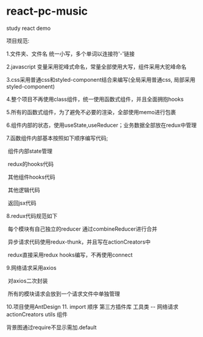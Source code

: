 # react-pc-music
study react demo

项目规范:

1.文件夹、文件名 统一小写，多个单词以连接符'-'链接  

2.javascript 变量采用驼峰式命名，常量全部使用大写，组件采用大驼峰命名

3.css采用普通css和styled-component结合来编写(全局采用普通css, 局部采用styled-component)

4.整个项目不再使用class组件，统一使用函数式组件，并且全面拥抱hooks

5.所有的函数式组件，为了避免不必要的渲染，全部使用memo进行包裹

6.组件内部的状态，使用useState,useReducer；业务数据全部放在redux中管理

7.函数组件内部基本按照如下顺序编写代码;

​	组件内部state管理

​	redux的hooks代码

​	其他组件hooks代码

​	其他逻辑代码

​	返回jsx代码		

8.redux代码规范如下

​	每个模块有自己独立的reducer 通过combineReducer进行合并

​	异步请求代码使用redux-thunk，并且写在actionCreators中

​	redux直接采用redux hooks编写，不再使用connect

9.网络请求采用axios

​	对axios二次封装

​	所有的模块请求会放到一个请求文件中单独管理

10.项目使用AntDesign
11. import 顺序
  第三方插件库
  工具类 -- 网络请求 actionCreators utils
  组件
​	
<!-- 问题1 -->
背景图通过require不显示需加.default

